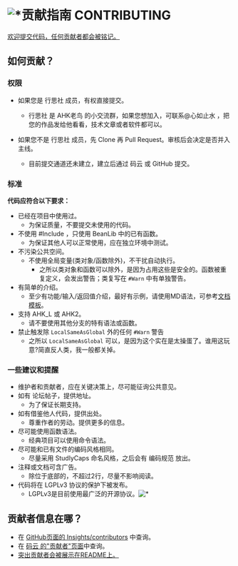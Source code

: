 # ![*](https://raw.githubusercontent.com/Oilj/GitHubPictureBed/master/AHK%E5%B0%8F%E5%9B%BE%E6%A0%87_20190105183041.png)贡献指南 CONTRIBUTING

[欢迎提交代码，任何贡献者都会被铭记。](#jumpGX)

## 如何贡献？

### 权限

- 如果您是 行思社 成员，有权直接提交。
    - 行思社 是 AHK老鸟 的小交流群，如果您想加入，可联系@心如止水 ，把您的作品发给他看看，技术文章或者软件都可以。

- 如果您不是 行思社 成员，先 Clone 再 Pull Request。审核后会决定是否并入主线。
    - 目前提交通道还未建立，建立后通过 码云 或 GitHub 提交。

### 标准

**代码应符合以下要求：**

- 已经在项目中使用过。
    - 为保证质量，不要提交未使用的代码。
- 不使用 #Include ，只使用 BeanLib 中的已有函数。
    - 为保证其他人可以正常使用，应在独立环境中测试。
- 不污染公共空间。
    - 不使用全局变量(类对象/函数除外)，不干扰自动执行。
      - 之所以类对象和函数可以除外，是因为占用这些是安全的。函数被重复定义，会发出警告；类复写在 `#Warn` 中有单独警告。
- 有简单的介绍。
    - 至少有功能/输入/返回值介绍，最好有示例，请使用MD语法，可参考[文档模板](https://www.kancloud.cn/xrvu_zen/ahk_lib/902299)。
- 支持 AHK_L 或 AHK2。
    - 请不要使用其他分支的特有语法或函数。
- 禁止触发除 `LocalSameAsGlobal` 外的任何 `#Warn` 警告
    - 之所以   `LocalSameAsGlobal` 可以，是因为这个实在是太操蛋了。谁用这玩意?简直反人类，我一般都关掉。

### 一些建议和提醒

- 维护者和贡献者，应在关键决策上，尽可能征询公共意见。
- 如有 论坛帖子，提供地址。
    - 为了保证长期支持。
- 如有借鉴他人代码，提供出处。
    - 尊重作者的劳动。提供更多的信息。
- 尽可能使用函数语法。
    - 经典项目可以使用命令语法。
- 尽可能和已有文件的编码风格相同。
    - 尽量采用 StudlyCaps  命名风格，之后会有 编码规范 放出。
- 注释或文档可含广告。
    - 除位于底部的，不超过2行，尽量不影响阅读。
- 代码将在 LGPLv3 协议的保护下被发布。
    - LGPLv3是目前使用最广泛的开源协议。![*](https://raw.githubusercontent.com/Oilj/GitHubPictureBed/master/LGPLv3_20190105183651.png)

## <span id="jumpGX">贡献者信息在哪？</span>
- 在 [GitHub页面的 Insights/contributors](https://github.com/Oilj/BeanLib/graphs/contributors) 中查询。
- 在 [码云 的"贡献者"页面](https://gitee.com/xrvu_zen/BeanLib/repository/stats/master)中查询。
- [突出贡献者会被展示在README上。](https://www.kancloud.cn/xrvu_zen/ahk_lib/902301#JumpTIGX)